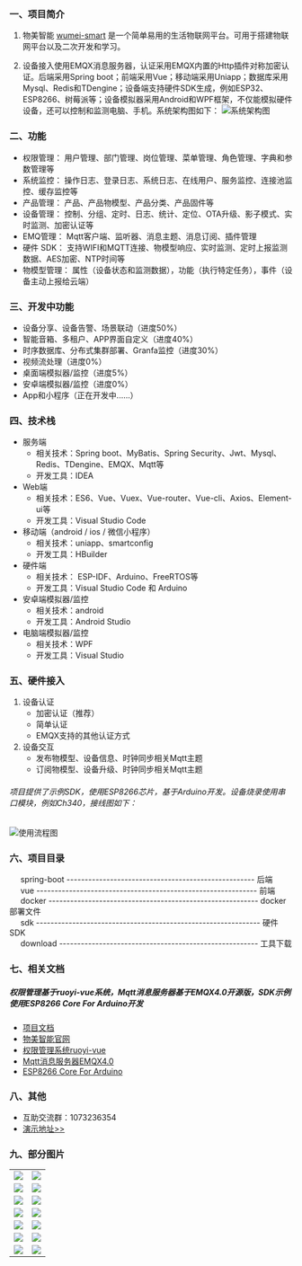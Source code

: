 
### 一、项目简介

1. 物美智能 [wumei-smart](http://wumei.live/) 是一个简单易用的生活物联网平台。可用于搭建物联网平台以及二次开发和学习。

2. 设备接入使用EMQX消息服务器，认证采用EMQX内置的Http插件对称加密认证。后端采用Spring boot；前端采用Vue；移动端采用Uniapp；数据库采用Mysql、Redis和TDengine；设备端支持硬件SDK生成，例如ESP32、ESP8266、树莓派等；设备模拟器采用Android和WPF框架，不仅能模拟硬件设备，还可以控制和监测电脑、手机。系统架构图如下：
![系统架构图](https://gitee.com/kerwincui/wumei-smart/raw/master/document/sys.png)


### 二、功能
- 权限管理： 用户管理、部门管理、岗位管理、菜单管理、角色管理、字典和参数管理等
- 系统监控： 操作日志、登录日志、系统日志、在线用户、服务监控、连接池监控、缓存监控等
- 产品管理： 产品、产品物模型、产品分类、产品固件等
- 设备管理： 控制、分组、定时、日志、统计、定位、OTA升级、影子模式、实时监测、加密认证等
- EMQ管理： Mqtt客户端、监听器、消息主题、消息订阅、插件管理
- 硬件 SDK： 支持WIFI和MQTT连接、物模型响应、实时监测、定时上报监测数据、AES加密、NTP时间等
- 物模型管理： 属性（设备状态和监测数据），功能（执行特定任务），事件（设备主动上报给云端）

### 三、开发中功能
- 设备分享、设备告警、场景联动（进度50%）
- 智能音箱、多租户、APP界面自定义（进度40%）
- 时序数据库、分布式集群部署、Granfa监控（进度30%）
- 视频流处理（进度0%）
- 桌面端模拟器/监控（进度5%）
- 安卓端模拟器/监控（进度0%）
- App和小程序（正在开发中......）

### 四、技术栈    
* 服务端
    - 相关技术：Spring boot、MyBatis、Spring Security、Jwt、Mysql、Redis、TDengine、EMQX、Mqtt等
    - 开发工具：IDEA    
* Web端
    - 相关技术：ES6、Vue、Vuex、Vue-router、Vue-cli、Axios、Element-ui等 
    - 开发工具：Visual Studio Code    
* 移动端（android / ios / 微信小程序）
    - 相关技术：uniapp、smartconfig
    - 开发工具：HBuilder
* 硬件端
    - 相关技术： ESP-IDF、Arduino、FreeRTOS等
    - 开发工具：Visual Studio Code 和 Arduino
* 安卓端模拟器/监控
    - 相关技术：android
    - 开发工具：Android Studio
* 电脑端模拟器/监控
    - 相关技术：WPF
    - 开发工具：Visual Studio

### 五、硬件接入
1. 设备认证
    * 加密认证（推荐）
    * 简单认证
    * EMQX支持的其他认证方式 
2. 设备交互
    * 发布物模型、设备信息、时钟同步相关Mqtt主题
    * 订阅物模型、设备升级、时钟同步相关Mqtt主题

###### 项目提供了示例SDK，使用ESP8266芯片，基于Arduino开发。设备烧录使用串口模块，例如Ch340，接线图如下：
![使用流程图](https://gitee.com/kerwincui/wumei-smart/raw/master/document/flash.png)


### 六、项目目录
&nbsp;&nbsp;&nbsp;&nbsp; spring-boot ---------------------------------------------------- 后端<br/>
&nbsp;&nbsp;&nbsp;&nbsp; vue ------------------------------------------------------------- 前端<br />
&nbsp;&nbsp;&nbsp;&nbsp; docker ---------------------------------------------------------- docker部署文件<br />
&nbsp;&nbsp;&nbsp;&nbsp; sdk -------------------------------------------------------------- 硬件SDK<br />
&nbsp;&nbsp;&nbsp;&nbsp; download ------------------------------------------------------- 工具下载<br />


### 七、相关文档
##### 权限管理基于ruoyi-vue系统，Mqtt消息服务器基于EMQX4.0开源版，SDK示例使用ESP8266 Core For Arduino开发
* [项目文档](http://wumei.live/kerwincui/document/wiki/)
* [物美智能官网](http://wumei.live/)
* [权限管理系统ruoyi-vue](https://gitee.com/y_project/RuoYi-Vue)
* [Mqtt消息服务器EMQX4.0](https://github.com/emqx/emqx)
* [ESP8266 Core For Arduino](https://github.com/esp8266/Arduino)


### 八、其他
* 互助交流群：1073236354
* [演示地址>>](https://iot.wumei.live/)


### 九、部分图片
<table>
    <tr>
        <td><img src="https://gitee.com/kerwincui/wumei-smart/raw/master/document/index.png"/></td>
        <td><img src="https://gitee.com/kerwincui/wumei-smart/raw/master/document/model.png"/></td>
    </tr>
    <tr>
        <td><img src="https://gitee.com/kerwincui/wumei-smart/raw/master/document/product.png"/></td>
        <td><img src="https://gitee.com/kerwincui/wumei-smart/raw/master/document/product-detail.png"/></td>
    </tr>
    <tr>
        <td><img src="https://gitee.com/kerwincui/wumei-smart/raw/master/document/device.png"/></td>
        <td><img src="https://gitee.com/kerwincui/wumei-smart/raw/master/document/monitor.png"/></td>
    </tr>
        <tr>
        <td><img src="https://gitee.com/kerwincui/wumei-smart/raw/master/document/device-detail.png"/></td>
        <td><img src="https://gitee.com/kerwincui/wumei-smart/raw/master/document/device-status.png"/></td>
    </tr>	 
    <tr>
        <td><img src="https://gitee.com/kerwincui/wumei-smart/raw/master/document/device-timer.png"/></td>
        <td><img src="https://gitee.com/kerwincui/wumei-smart/raw/master/document/device-log.png"/></td>
    </tr>
        <tr>
        <td><img src="https://gitee.com/kerwincui/wumei-smart/raw/master/document/device-statistic.png"/></td>
        <td><img src="https://gitee.com/kerwincui/wumei-smart/raw/master/document/group.png"/></td>
    </tr>
        <td><img src="https://gitee.com/kerwincui/wumei-smart/raw/master/document/emqx-client.png"/></td>
        <td><img src="https://gitee.com/kerwincui/wumei-smart/raw/master/document/emqx-plugin.png"/></td>
    </tr>
</table>



